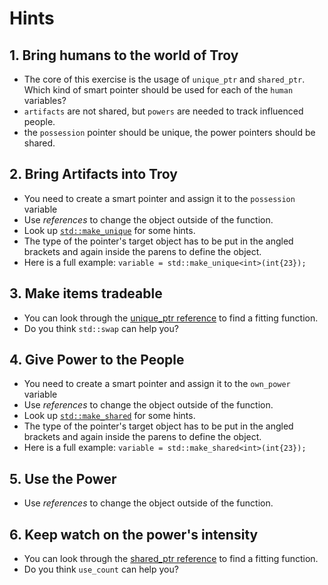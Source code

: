 # Hints

## 1. Bring humans to the world of Troy

- The core of this exercise is the usage of `unique_ptr` and `shared_ptr`.
  Which kind of smart pointer should be used for each of the `human` variables?
- `artifacts` are not shared, but `powers` are needed to track influenced people.
- the `possession` pointer should be unique, the power pointers should be shared.

## 2. Bring Artifacts into Troy

- You need to create a smart pointer and assign it to the `possession` variable
- Use _references_ to change the object outside of the function.
- Look up [`std::make_unique`][make_unique] for some hints.
- The type of the pointer's target object has to be put in the angled brackets and again inside the parens to define the object.
- Here is a full example: `variable = std::make_unique<int>(int{23});`

## 3. Make items tradeable

- You can look through the [unique_ptr reference][unique_ptr] to find a fitting function.
- Do you think `std::swap` can help you?

## 4. Give Power to the People

- You need to create a smart pointer and assign it to the `own_power` variable
- Use _references_ to change the object outside of the function.
- Look up [`std::make_shared`][make_shared] for some hints.
- The type of the pointer's target object has to be put in the angled brackets and again inside the parens to define the object.
- Here is a full example: `variable = std::make_shared<int>(int{23});`

## 5. Use the Power

- Use _references_ to change the object outside of the function.

## 6. Keep watch on the power's intensity

- You can look through the [shared_ptr reference][shared_ptr] to find a fitting function.
- Do you think `use_count` can help you?

[unique_ptr]: https://en.cppreference.com/w/cpp/memory/unique_ptr
[make_unique]: https://en.cppreference.com/w/cpp/memory/unique_ptr/make_unique
[shared_ptr]: https://en.cppreference.com/w/cpp/memory/shared_ptr
[make_shared]: https://en.cppreference.com/w/cpp/memory/shared_ptr/make_shared
